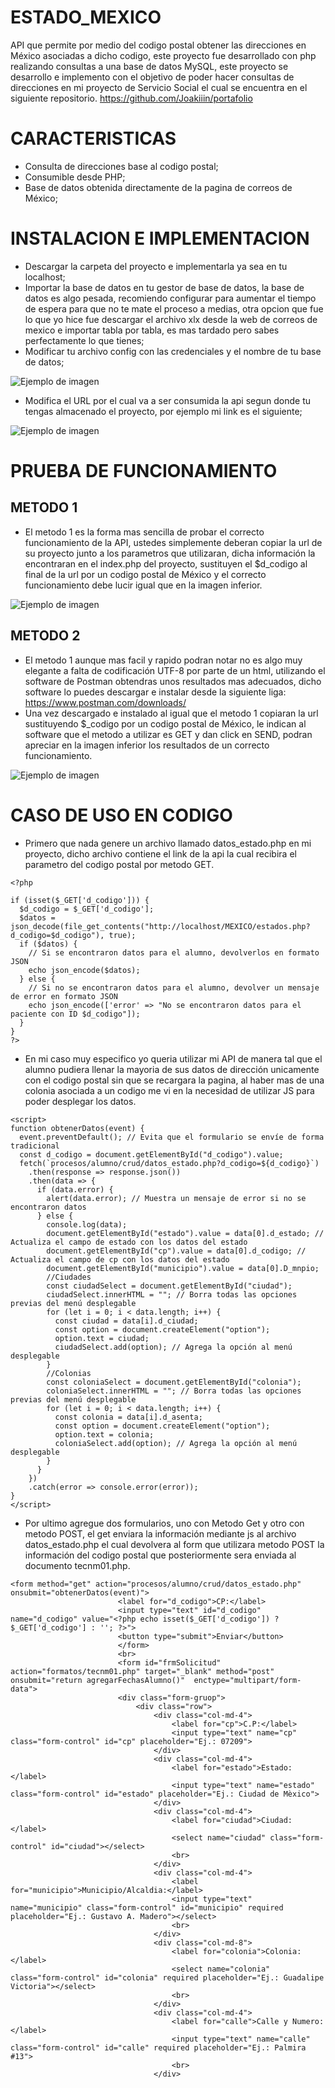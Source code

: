 # ESTADO_MEXICO
API que permite por medio del codigo postal 
obtener las direcciones en México asociadas a dicho codigo, 
este proyecto fue desarrollado con php realizando
consultas a una base de datos MySQL, este proyecto se desarrollo e implemento
con el objetivo de poder hacer consultas de direcciones en mi proyecto
de Servicio Social el cual se encuentra en el siguiente repositorio.
https://github.com/Joakiiin/portafolio

# CARACTERISTICAS
- Consulta de direcciones base al codigo postal;
- Consumible desde PHP;
- Base de datos obtenida directamente de la pagina de correos de México;

# INSTALACION E IMPLEMENTACION
- Descargar la carpeta del proyecto e implementarla ya sea en tu localhost;
- Importar la base de datos en tu gestor de base de datos, la base de datos es algo pesada, recomiendo configurar para aumentar el tiempo de espera para que no te mate el proceso a medias, otra opcion que fue lo que yo hice fue descargar el archivo xlx desde la web de correos de mexico e importar tabla por tabla, es mas tardado pero sabes perfectamente lo que tienes;
- Modificar tu archivo config con las credenciales y el nombre de tu base de datos;
  
![Ejemplo de imagen](configapi.PNG)

- Modifica el URL por el cual va a ser consumida la api segun donde tu tengas almacenado el proyecto, por ejemplo mi link es el siguiente;

![Ejemplo de imagen](URL.PNG)

# PRUEBA DE FUNCIONAMIENTO
## METODO 1
- El metodo 1 es la forma mas sencilla de probar el correcto funcionamiento de la API, ustedes simplemente deberan copiar la url de su proyecto junto a los parametros que utilizaran, dicha información la encontraran en el index.php del proyecto, sustituyen el $d_codigo al final de la url por un codigo postal de México y el correcto funcionamiento debe lucir igual que en la imagen inferior.

![Ejemplo de imagen](metodo1api.PNG)

## METODO 2
- El metodo 1 aunque mas facil y rapido podran notar no es algo muy elegante a falta de codificación UTF-8 por parte de un html, utilizando el software de Postman obtendras unos resultados mas adecuados, dicho software lo puedes descargar e instalar desde la siguiente liga: https://www.postman.com/downloads/
- Una vez descargado e instalado al igual que el metodo 1 copiaran la url sustituyendo $_codigo por un codigo postal de México, le indican al software que el metodo a utilizar es GET y dan click en SEND, podran apreciar en la imagen inferior los resultados de un correcto funcionamiento.

![Ejemplo de imagen](metodo2api.PNG)

# CASO DE USO EN CODIGO
- Primero que nada genere un archivo llamado datos_estado.php en mi proyecto, dicho archivo contiene el link de la api la cual recibira el parametro del codigo postal por metodo GET.
```
<?php

if (isset($_GET['d_codigo'])) {
  $d_codigo = $_GET['d_codigo'];
  $datos = json_decode(file_get_contents("http://localhost/MEXICO/estados.php?d_codigo=$d_codigo"), true);
  if ($datos) {
    // Si se encontraron datos para el alumno, devolverlos en formato JSON
    echo json_encode($datos);
  } else {
    // Si no se encontraron datos para el alumno, devolver un mensaje de error en formato JSON
    echo json_encode(['error' => "No se encontraron datos para el paciente con ID $d_codigo"]);
  }
}
?>
```

- En mi caso muy especifico yo queria utilizar mi API de manera tal que el alumno pudiera llenar la mayoria de sus datos de dirección unicamente con el codigo postal sin que se recargara la pagina, al haber mas de una colonia asociada a un codigo me vi en la necesidad de utilizar JS para poder desplegar los datos.

```
<script>
function obtenerDatos(event) {
  event.preventDefault(); // Evita que el formulario se envíe de forma tradicional
  const d_codigo = document.getElementById("d_codigo").value;
  fetch(`procesos/alumno/crud/datos_estado.php?d_codigo=${d_codigo}`)
    .then(response => response.json())
    .then(data => {
      if (data.error) {
        alert(data.error); // Muestra un mensaje de error si no se encontraron datos
      } else {
        console.log(data);
        document.getElementById("estado").value = data[0].d_estado; // Actualiza el campo de estado con los datos del estado
        document.getElementById("cp").value = data[0].d_codigo; // Actualiza el campo de cp con los datos del estado
        document.getElementById("municipio").value = data[0].D_mnpio;
        //Ciudades
        const ciudadSelect = document.getElementById("ciudad");
        ciudadSelect.innerHTML = ""; // Borra todas las opciones previas del menú desplegable
        for (let i = 0; i < data.length; i++) {
          const ciudad = data[i].d_ciudad;
          const option = document.createElement("option");
          option.text = ciudad;
          ciudadSelect.add(option); // Agrega la opción al menú desplegable
        }
        //Colonias
        const coloniaSelect = document.getElementById("colonia");
        coloniaSelect.innerHTML = ""; // Borra todas las opciones previas del menú desplegable
        for (let i = 0; i < data.length; i++) {
          const colonia = data[i].d_asenta;
          const option = document.createElement("option");
          option.text = colonia;
          coloniaSelect.add(option); // Agrega la opción al menú desplegable
        }
      }
    })
    .catch(error => console.error(error));
}
</script>
```

- Por ultimo agregue dos formularios, uno con Metodo Get y otro con metodo POST, el get enviara la información mediante js al archivo datos_estado.php el cual devolvera al form que utilizara metodo POST la información del codigo postal que posteriormente sera enviada al documento tecnm01.php.

```
<form method="get" action="procesos/alumno/crud/datos_estado.php" onsubmit="obtenerDatos(event)">
                        <label for="d_codigo">CP:</label>
                        <input type="text" id="d_codigo" name="d_codigo" value="<?php echo isset($_GET['d_codigo']) ? $_GET['d_codigo'] : ''; ?>">
                        <button type="submit">Enviar</button>
                        </form>
                        <br>
                        <form id="frmSolicitud" action="formatos/tecnm01.php" target="_blank" method="post" onsubmit="return agregarFechasAlumno()"  enctype="multipart/form-data">
                        <div class="form-gruop">
                            <div class="row">
                                <div class="col-md-4">
                                    <label for="cp">C.P:</label>
                                    <input type="text" name="cp" class="form-control" id="cp" placeholder="Ej.: 07209">
                                </div>
                                <div class="col-md-4">
                                    <label for="estado">Estado:</label>
                                    <input type="text" name="estado" class="form-control" id="estado" placeholder="Ej.: Ciudad de Mèxico">
                                </div>
                                <div class="col-md-4">
                                    <label for="ciudad">Ciudad:</label>
                                    <select name="ciudad" class="form-control" id="ciudad"></select>
                                    <br>
                                </div>
                                <div class="col-md-4">
                                    <label for="municipio">Municipio/Alcaldia:</label>
                                    <input type="text" name="municipio" class="form-control" id="municipio" required placeholder="Ej.: Gustavo A. Madero"></select>
                                    <br>
                                </div>
                                <div class="col-md-8">
                                    <label for="colonia">Colonia:</label>
                                    <select name="colonia" class="form-control" id="colonia" required placeholder="Ej.: Guadalipe Victoria"></select>
                                    <br>
                                </div>
                                <div class="col-md-4">
                                    <label for="calle">Calle y Numero:</label>
                                    <input type="text" name="calle" class="form-control" id="calle" required placeholder="Ej.: Palmira #13">
                                    <br>
                                </div>
```
